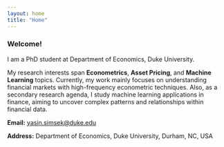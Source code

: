 ```yaml
---
layout: home
title: "Home"
---
```


### Welcome!
I am a PhD student at Department of Economics, Duke University. 

My research interests span **Econometrics**, **Asset Pricing**, and **Machine Learning** topics. Currently, my work mainly focuses on understanding financial markets with high-frequency econometric techniques. Also, as a secondary research agenda, I study machine learning applications in finance, aiming to uncover complex patterns and relationships within financial data.

<!-- My CV is available [here](assets/documents/yasin_simsek_resume.pdf).

<span style="text-decoration: underline; color: #007BFF;"><strong>Contact</strong></span> -->

<!-- <i class="fas fa-file-alt"></i> **CV: [Click here](assets/documents/yasin_simsek_resume.pdf)** -->

<i class="fas fa-envelope"></i> **Email:** [yasin.simsek@duke.edu](mailto:yasin.simsek@duke.edu)

<i class="fas fa-map-marker-alt"></i> **Address:** Department of Economics, Duke University, Durham, NC, USA

